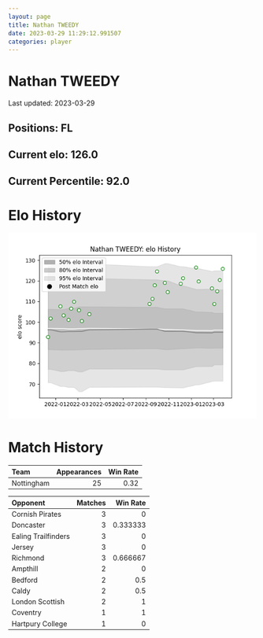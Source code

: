 ```yaml
---  
layout: page  
title: Nathan TWEEDY  
date: 2023-03-29 11:29:12.991507  
categories: player  
---
```

# Nathan TWEEDY


Last updated: 2023-03-29
## Positions: FL

## Current elo: 126.0

## Current Percentile: 92.0

# Elo History


![elo history](history_NathanTWEEDY.png)
# Match History


| Team       |   Appearances |   Win Rate |
|:-----------|--------------:|-----------:|
| Nottingham |            25 |       0.32 |

| Opponent            |   Matches |   Win Rate |
|:--------------------|----------:|-----------:|
| Cornish Pirates     |         3 |   0        |
| Doncaster           |         3 |   0.333333 |
| Ealing Trailfinders |         3 |   0        |
| Jersey              |         3 |   0        |
| Richmond            |         3 |   0.666667 |
| Ampthill            |         2 |   0        |
| Bedford             |         2 |   0.5      |
| Caldy               |         2 |   0.5      |
| London Scottish     |         2 |   1        |
| Coventry            |         1 |   1        |
| Hartpury College    |         1 |   0        |